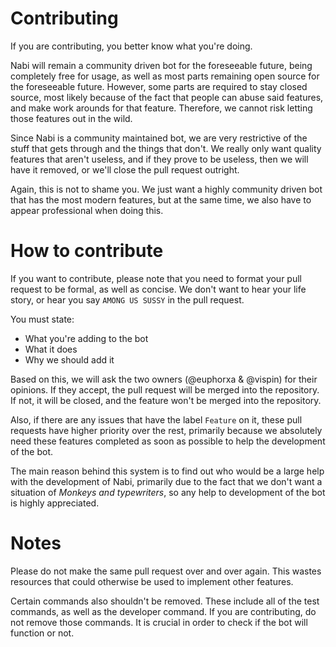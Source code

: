 # Contributing
If you are contributing, you better know what you're doing.

Nabi will remain a community driven bot for the foreseeable future, being completely free for usage, as
well as most parts remaining open source for the foreseeable future. However, some parts are required
to stay closed source, most likely because of the fact that people can abuse said features, and make 
work arounds for that feature. Therefore, we cannot risk letting those features out in the wild.

Since Nabi is a community maintained bot, we are very restrictive of the stuff that gets through and 
the things that don't. We really only want quality features that aren't useless, and if they prove to 
be useless, then we will have it removed, or we'll close the pull request outright. 

Again, this is not to shame you. We just want a highly community driven bot that has the most modern features,
but at the same time, we also have to appear professional when doing this. 

# How to contribute
If you want to contribute, please note that you need to format your pull request to be formal, as well
as concise. We don't want to hear your life story, or hear you say `AMONG US SUSSY` in the pull request.

You must state:
* What you're adding to the bot
* What it does
* Why we should add it

Based on this, we will ask the two owners (@euphorxa & @vispin) for their opinions. If they accept,
the pull request will be merged into the repository. If not, it will be closed, and the feature won't
be merged into the repository. 

Also, if there are any issues that have the label `Feature` on it, these pull requests have higher priority
over the rest, primarily because we absolutely need these features completed as soon as possible to help the 
development of the bot.

The main reason behind this system is to find out who would be a large help with the development of Nabi,
primarily due to the fact that we don't want a situation of *Monkeys and typewriters*, so any help to 
development of the bot is highly appreciated. 

# Notes
Please do not make the same pull request over and over again. This wastes resources that could otherwise be
used to implement other features.

Certain commands also shouldn't be removed. These include all of the test commands, as well as the developer
command. If you are contributing, do not remove those commands. It is crucial in order to check if the bot will function or not.

